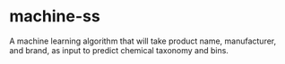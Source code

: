 # machine-ss
A machine learning algorithm that will take product name, manufacturer, and brand, as input to predict chemical taxonomy and bins. 
